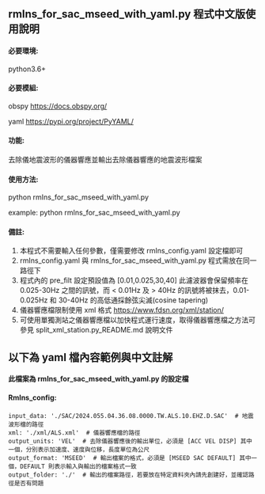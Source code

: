 ## rmIns_for_sac_mseed_with_yaml.py 程式中文版使用說明
#### 必要環境:
python3.6+
#### 必要模組:
obspy https://docs.obspy.org/

yaml https://pypi.org/project/PyYAML/
#### 功能:
去除儀地震波形的儀器響應並輸出去除儀器響應的地震波形檔案
#### 使用方法:
python rmIns_for_sac_mseed_with_yaml.py

example: python rmIns_for_sac_mseed_with_yaml.py
#### 備註:
1. 本程式不需要輸入任何參數，僅需要修改 rmIns_config.yaml 設定檔即可
2. rmIns_config.yaml 與 rmIns_for_sac_mseed_with_yaml.py 程式需放在同一路徑下
3. 程式內的 pre_filt 設定預設值為 [0.01,0.025,30,40] 此濾波器會保留頻率在 0.025-30Hz 之間的訊號，而 < 0.01Hz 及 > 40Hz 的訊號將被抹去，0.01-0.025Hz 和 30-40Hz 的高低通採餘弦尖滅(cosine tapering)
4. 儀器響應檔限制使用 xml 格式 https://www.fdsn.org/xml/station/
5. 可使用單獨測站之儀器響應檔以加快程式運行速度，取得儀器響應檔之方法可參見 split_xml_station.py_README.md 說明文件

## 以下為 yaml 檔內容範例與中文註解
####  此檔案為 rmIns_for_sac_mseed_with_yaml.py 的設定檔
#### RmIns_config:
    input_data: './SAC/2024.055.04.36.08.0000.TW.ALS.10.EHZ.D.SAC'  # 地震波形檔的路徑
    xml: './xml/ALS.xml'  # 儀器響應檔的路徑
    output_units: 'VEL'  # 去除儀器響應後的輸出單位，必須是 [ACC VEL DISP] 其中一個，分別表示加速度、速度與位移，長度單位為公尺
    output_format: 'MSEED'  # 輸出檔案的格式，必須是 [MSEED SAC DEFAULT] 其中一個，DEFAULT 則表示輸入與輸出的檔案格式一致
    output_folder: './'  # 輸出的檔案路徑，若要放在特定資料夾內請先創建好，並確認路徑是否有問題

